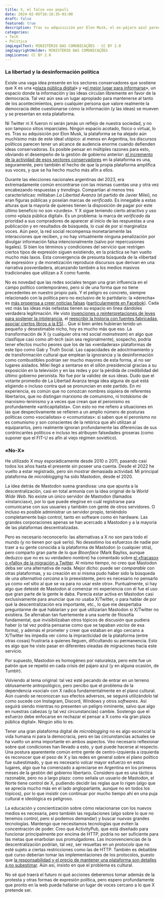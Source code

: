 ```yaml
---
title: X, el falso vox populi
date: 2024-02-05T16:18:35-03:00
draft: false
featured: true
description: Tras su adquisición por Elon Musk, el ex-pájaro azul parece estar tornándose en un alt-tech. Es necesario reconocer qué posibilitó esto, las soluciones propuestas y qué falencias presentan dichas soluciones.
categories:
- Tech
- Política
imgLegalText: MINISTÉRIO DAS COMUNICAÇÕES - CC BY 2.0
imgCopyrightHolder: MINISTÉRIO DAS COMUNICAÇÕES
imgLicense: CC BY 2.0
---
```

### La libertad y la desinformación política
Existe una vaga idea presente en los sectores conservadores que sostiene que X es una «[plaza pública digital](https://twitter.com/elonmusk/status/1518677066325053441)» y «[el mejor lugar para informarse](https://twitter.com/DianaMondino/status/1694389947245957545)», un espacio donde la información y las ideas circulan libremente en favor de la democracia. Tal vez aún sea un lugar apropiado para mantenerse al tanto de los acontecimientos, pero cualquier persona que valore realmente la democracia debe cuestionarse cómo la información (y las ideas) se mueven y se presentan en esta plataforma.

Ni Twitter ni X fueron ni serán jamás un reflejo de nuestra sociedad, y no son tampoco sitios imparciales. Ningún espacio acotado, físico o virtual, lo es. Tras su adquisición por Elon Musk, la plataforma se ha alejado aún muchísimo más de este ideal utópico: al menos en Argentina, los discursos políticos parecen tener un alcance de audencia enorme cuando defienden ideas conservadoras. Es posible pensar en múltiples razones para esto, obviando el desempeño de la gestión de gobierno anterior: [el incremento de la actividad de esos sectores conservadores](https://www.theguardian.com/world/2023/jun/03/twitter-conservative-media-elon-musk-ron-desantis) en la plataforma es una, seguramente, pero también el hecho de que la propia plataforma amplifica sus voces, y que se ha hecho mucho más afín a ellos.

Durante las elecciones nacionales argentinas del 2023, era extremadamente común encontrarse con las mismas cuentas una y otra vez encabezando respuestas y _trendings_. Compartían al menos tres características: militaban _La Libertad Avanza_ (el partido de Javier Milei), no eran figuras públicas y poseían marcas de _verificado_. Es innegable a estas alturas que la mayoría de quienes tienen la disposición de pagar por este último beneficio no son «zurdes». Y X sigue teniendo cierto atractivo y uso como «plaza pública digital». Es un problema: la marca de _verificado_ da prioridad a sus compradores de aparecer al inicio de las respuestas a una publicación y en resultados de búsqueda, lo cual de por sí marginaliza voces. Aún peor, la red social recompensa monetariamente las interacciones que reciben, y no hay virtualmente ninguna penalización por divulgar información falsa intencionalmente (salvo por repercusiones legales). Si bien los términos y condiciones del servicio que restrigen ciertos tipos de expresión siguen existiendo, en la práctica se han vuelto mucho más laxos. Esta convergencia de presunta búsqueda de la «libertad de expresión» y de monetización reproduce discursos que derivan en una narrativa posverdadera, alcanzando también a los medios masivos tradicionales que utilizan a X como fuente.

No es novedad que las redes sociales tengan una gran influencia en el campo político contemporáneo, pero sí de una forma que no tiene precedentes en nuestro propio país. Y el peligro es concreto, siempre relacionado con la política pero no exclusivo de lo partidario: la «derecha» es [más propensa a creer noticias falsas](https://www.mdpi.com/2076-0760/11/10/460) ([particularmente en Facebok](https://english.elpais.com/science-tech/2023-07-27/right-wing-bias-a-macro-study-confirms-that-facebook-disinformation-is-consumed-by-conservatives.html)). Cada vez más las ideas más nefastas tienen su espacio en línea dándoles verdadera legitimación. He visto [invenciones o reinterpretaciones de leyes para sostener la intolerancia](https://twitter.com/AbiFranzutti/status/1711122455035584802), el [reescribir la historia con fuentes fabricadas](https://twitter.com/NickyMarquez1/status/1709274106468733060), [asociar ciertos libros a la ESI](https://twitter.com/MileiConduccion/status/1708952187177492959/photo/1)... Que si bien antes hubieran tenido un pequeño y desestimable nicho, hoy es mucho más que eso. La transformación de X (y cualquier otra red social _mainstream_) en algo que clasifique casi como _alt-tech_ (aún sea regionalmente), sospecho, podría tener efectos mucho peores que los de las «verdaderas» plataformas de este tipo como Gab y Truth Social. Las capacidades de adoctrinamiento y de transformación cultural que emplean la ignorancia y la desinformación como combustibles podrían ser mucho mayores de esta forma, al no ser lugares aislados. Milei llegó a sentarse en el sillón presidencial gracias a su exposición en la televisión y en las redes y por la pérdida de credibilidad del último gobierno peronista. No fue por la validez de sus ideas. Dudo que el votante promedio de La Libertad Avanza tenga idea alguna de qué está eligiendo o incluso contra qué se pronuncian en este partido. En mi experiencia, es común que no conozcan nombres siquiera de referentes libertarios, que no distingan marxismo de comunismo, ni trotskismo de marxismo-leninismo y a veces que crean que el peronismo es profundamente «anticapitalista». Con esto no me refiero a situaciones en las que despectivamente se refieren a un amplio número de posturas políticas como «socialistas» o «comunistas»: sí saben que el peronismo no es comunismo y son conscientes de la retórica que ahí utilizan al equipararlos, pero realmente ignoran profundamente las diferencias de sus contrincantes políticos e incluso les atribuyen falsedades groseras (como suponer que el FIT-U es afín al viejo régimen soviético).

### «No-X»

He utilizado X muy esporádicamente desde 2010 o 2011, pasando casi todos los años hasta el presente sin poseer una cuenta. Desde el 2022 he vuelto a estar registrado, pero sin mostrar demasiada actividad. Mi principal plataforma de _microblogging_ ha sido Mastodon, desde el 2020.

La idea detrás de Mastodon suena grandiosa: una que apunta a la descentralización, casi en total armonía con la idea original de la _World Wide Web_. No existe un único servidor de Mastodon (llamados «instancias»), por lo que puede elegirse en cuál registrarse para comunicarse con sus usuaries y también con gente de otros servidores. O incluso es posible administrar un servidor propio, teniéndolo completamente bajo control, tanto en software como en hardware. Las grandes corporaciones apenas se han acercado a Mastodon y a la mayoría de las plataformas descentralizadas.

Pero es necesario reconocerlo: las alternativas a X no son para todo el mundo (y no tienen por qué serlo). No desestimo los esfuerzos de nadie por traer a su gente conocida a la plataforma de Mastodon (o cualquier otra), pero comparto gran parte de lo que _Bloonface_ (Mark Bayliss, aunque deduzco que no es su verdadero nombre) ha comentado sobre [el «fracaso» o «fallo» de la migración a Twitter](https://blog.bloonface.com/2023/06/12/why-did-the-twittermigration-fail/). Al mismo tiempo, no creo que Mastodon deba ser una alternativa de nada. Mejor dicho: puede ser _comparable_ con otras plataformas, y su creación en sí misma pudo haber sido la búsqueda de una _alternativa cercana_ a lo preexistente, pero es necesario no pensarlo ya como «el sitio al que se va para no usar este otro». Puntualmente, si hay algo que detesté de Mastodon al comenzar mi experiencia con él fue el uso que gran parte de la gente le daba. Parecía estar activa en Mastodon casi exclusivamente para anunciar que _no_ usaba X/Twitter, o para hablar de por qué la descentralización era importante, etc., lo que me despertaba preguntarme de qué hablarían y por qué utilizarían Mastodon si X/Twitter no existiera. Se aferraban tan fuertemente a una suerte de filosofía fundamental, que invisibilizaban otros tópicos de discusión que pudiera haber (o tal vez podría pensarse como que se tapaban _vacíos_ de esa forma), y además el prometer y creer que estaban en algo cercano a X/Twitter les impedía ver cómo la impracticidad de la plataforma (entre otras cosas) frustraría a quienes lleguen, dificultando su permanencia. Esto es algo que he visto pasar en diferentes oleadas de migraciones hacia este servicio.

Por supuesto, Mastodon es homogéneo por naturaleza, pero este fue un patrón que se repetió en cada crisis del pájaro azul (y en alguna ocasión, de Tumblr).

Volviendo al tema original: tal vez esté pecando de entrar en un terreno obtusamente antropológico, pero percibo que el problema de la dependencia «social» con X radica fundamentalmente en el plano cultural. Aún cuando se reconozcan sus efectos adversos, se seguirá utilizándolo tal como sucede con Instagram, Discord, Windows y otros _softwares_. Así seguirá siendo mientras no presenten un peligro inminente, salvo que algo en nuestras cabezas (y tal vez circunstancias) cambie. Sostengo que el esfuerzo debe enfocarse en rechazar el pensar a X como «la gran plaza pública digital». Ningún sitio lo es.

Tener una gran plataforma digital de _microblogging_ no es algo escencial la vida humana ni para la democracia, pero en las circunstancias actuales se ha vuelto un arma importante en ambos aspectos. Veo necesario reflexionar sobre qué condiciones han llevado a esto, y qué puede hacerse al respecto. Una postura aparentente común entre gente de centro-izquierda a izquierda es reconocer que el peso de X y las redes en general sobre el plano político fue subestimado, y que es necesario volcar mayor esfuerzo en estos lugares, algo que ha comenzado a apreciarse en Argentina en los primeros meses de la gestión del gobierno libertario. Considero que es una táctica razonable, pero no a largo plazo: como señala un usuario de Mastodon, el Norte tiene control de X, pudiendo decidir las reglas que lo rigen (algo que se aprecia mucho más en el lado angloparlante, aunque no en todos los tópicos), por lo que insistir con continuar por mucho tiempo ahí en una puja cultural e ideológica es peligroso.

La educación y concientización sobre cómo relacionarse con los nuevos medios es necesaria, pero también las regulaciones (algo sobre lo que no tenemos control, pero sí podemos demandar) y buscar _nuevas_ grandes tecnologías. Mantengo que necesitamos tecnologías que eviten la concentración de poder. Creo que ActivityPub, que está diseñado para funcionar principalmente por encima de HTTP, podría no ser suficiente para las metas que enarbolan sus promulgadores. Las inconvenciencias de la descentralización podrían, tal vez, ser resueltas en un protocolo que no esté sujeto a ciertas restricciones como las de HTTP. También es debatible qué curso deberían tomar las implementaciones de los protocolos, puesto que [la responsabilidad y el precio de mantener una plataforma son detalles a no subestimar](https://justingarrison.com/blog/2023-04-24-mastodon-is-doomed/). Aún así, insisto en que el problema es cultural.

No sé qué traerá el futuro ni qué acciones deberemos tomar además de la protesta y otras formas de expresión política, pero espero profundamente que pronto en la web pueda hallarse un lugar de voces cercano a lo que X pretende ser.
